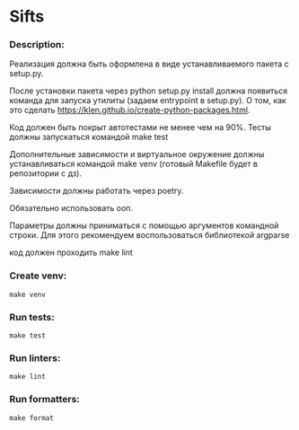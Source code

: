 # Sifts

### Description:
Реализация должна быть оформлена в виде устанавливаемого пакета с setup.py.

После установки пакета через python setup.py install должна появиться команда для запуска утилиты (задаем entrypoint в setup.py). О том, как это сделать https://klen.github.io/create-python-packages.html.

Код должен быть покрыт автотестами не менее чем на 90%.
Тесты должны запускаться командой make test

Дополнительные зависимости и виртуальное окружение должны устанавливаться командой make venv (готовый Makefile будет в репозитории с дз).

Зависимости должны работать через poetry.

Обязательно использовать ооп.

Параметры должны приниматься с помощью аргументов командной строки. Для этого рекомендуем воспользоваться библиотекой argparse 

код должен проходить make lint
    
### Create venv:
    make venv

### Run tests:
    make test
    
### Run linters:
    make lint
    
### Run formatters:
    make format
   
    
    
